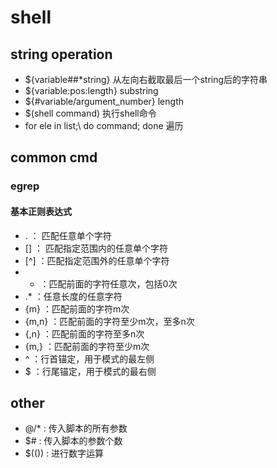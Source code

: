 # shell  
## string operation  
* ${variable##*string} 从左向右截取最后一个string后的字符串  
* ${variable:pos:length} substring  
* ${#variable/argument_number} length  
* $(shell command) 执行shell命令
* for ele in list;\ do command; done  遍历
## common cmd
### egrep
#### 基本正则表达式
- . ： 匹配任意单个字符
- [] ： 匹配指定范围内的任意单个字符
- [^] ：匹配指定范围外的任意单个字符
- * ：匹配前面的字符任意次，包括0次
- .* ：任意长度的任意字符
- \{m\} ：匹配前面的字符m次
- \{m,n\} ：匹配前面的字符至少m次，至多n次
- \{,n\} ：匹配前面的字符至多n次
- \{m,\} ：匹配前面的字符至少m次
- ^ ：行首锚定，用于模式的最左侧
- $ ：行尾锚定，用于模式的最右侧
## other
- $@/$* : 传入脚本的所有参数
- $# : 传入脚本的参数个数
- $(()) : 进行数字运算
